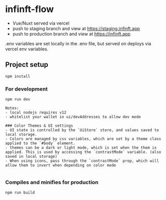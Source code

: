# infinft-flow

- Vue/Nuxt served via vercel
- push to staging branch and view at https://staging.infinft.app
- push to production branch and view at https://infinft.app

.env variables are set locally in the .env file, but served on deploys via vercel env variables.

## Project setup

```
npm install
```

### For development

```
npm run dev

Notes:
- local nodejs requires v12
- whitelist your wallet in ui/devAddresses to allow dev mode

### Color Themes & UI settings
- UI state is controlled by the `UiStore` store, and values saved to local storage.
- Colors are managed by css variables, which are set by a theme class applied to the `#body` element.
- themes can be a dark or light mode, which is set when the them is applied. This is used by accessing the `contrastMode` variable. (also saved in local storage)
- When using icons, pass through the `contrastMode` prop, which will allow them to invert when depending on color mode


```

### Compiles and minifies for production

```
npm run build
```
